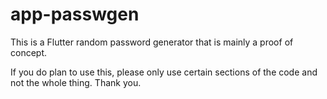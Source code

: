 # app-passwgen
This is a Flutter random password generator that is mainly a proof of concept.

If you do plan to use this, please only use certain sections of the code and not the whole thing. Thank you.
